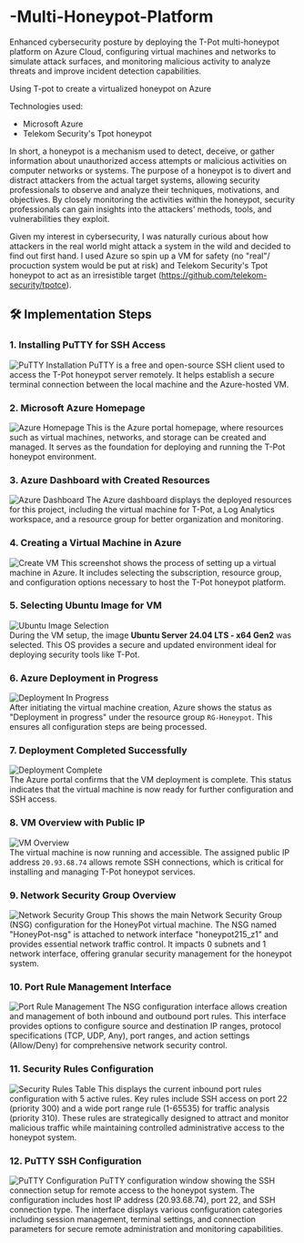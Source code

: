 # -Multi-Honeypot-Platform
Enhanced cybersecurity posture by deploying the T-Pot multi-honeypot platform on Azure Cloud, configuring virtual machines and networks to simulate attack surfaces, and monitoring malicious activity to analyze threats and improve incident detection capabilities.

Using T-pot to create a virtualized honeypot on Azure

Technologies used:
- Microsoft Azure
- Telekom Security's Tpot honeypot

In short, a honeypot is a mechanism used to detect, deceive, or gather information about unauthorized access attempts or malicious activities on computer networks or systems. 
The purpose of a honeypot is to divert and distract attackers from the actual target systems, allowing security professionals to observe and analyze their techniques, motivations, and objectives. By closely monitoring the activities within the honeypot, security professionals can gain insights into the attackers' methods, tools, and vulnerabilities they exploit.

Given my interest in cybersecurity, I was naturally curious about how attackers in the real world might attack a system in the wild and decided to find out first hand. I used Azure so spin up a VM for safety (no "real"/ procuction system would be put at risk) and Telekom Security's Tpot honeypot to act as an irresistible  target (https://github.com/telekom-security/tpotce). 

 ## 🛠️ Implementation Steps

### 1. Installing PuTTY for SSH Access
![PuTTY Installation](https://github.com/rakshitbhari/-Multi-Honeypot-Platform/blob/4d9c36f8c7f09a63b0e34f9dcb7314e166b20290/Images/1.png)
PuTTY is a free and open-source SSH client used to access the T-Pot honeypot server remotely. It helps establish a secure terminal connection between the local machine and the Azure-hosted VM.

### 2. Microsoft Azure Homepage
![Azure Homepage](https://github.com/rakshitbhari/-Multi-Honeypot-Platform/blob/4d9c36f8c7f09a63b0e34f9dcb7314e166b20290/Images/2.png)
This is the Azure portal homepage, where resources such as virtual machines, networks, and storage can be created and managed. It serves as the foundation for deploying and running the T-Pot honeypot environment.

### 3. Azure Dashboard with Created Resources
![Azure Dashboard](https://github.com/rakshitbhari/-Multi-Honeypot-Platform/blob/4d9c36f8c7f09a63b0e34f9dcb7314e166b20290/Images/3.png)
The Azure dashboard displays the deployed resources for this project, including the virtual machine for T-Pot, a Log Analytics workspace, and a resource group for better organization and monitoring.

### 4. Creating a Virtual Machine in Azure
![Create VM](https://github.com/rakshitbhari/-Multi-Honeypot-Platform/blob/4d9c36f8c7f09a63b0e34f9dcb7314e166b20290/Images/4.png)
This screenshot shows the process of setting up a virtual machine in Azure. It includes selecting the subscription, resource group, and configuration options necessary to host the T-Pot honeypot platform.

### 5. Selecting Ubuntu Image for VM
![Ubuntu Image Selection](https://github.com/rakshitbhari/-Multi-Honeypot-Platform/blob/6ba5b5fa9eada639dfce855008f3860e0f9ae734/Images/5.png)  
During the VM setup, the image **Ubuntu Server 24.04 LTS - x64 Gen2** was selected. This OS provides a secure and updated environment ideal for deploying security tools like T-Pot.

### 6. Azure Deployment in Progress
![Deployment In Progress](https://github.com/rakshitbhari/-Multi-Honeypot-Platform/blob/6ba5b5fa9eada639dfce855008f3860e0f9ae734/Images/6.png)  
After initiating the virtual machine creation, Azure shows the status as "Deployment in progress" under the resource group `RG-Honeypot`. This ensures all configuration steps are being processed.

### 7. Deployment Completed Successfully
![Deployment Complete](https://github.com/rakshitbhari/-Multi-Honeypot-Platform/blob/6ba5b5fa9eada639dfce855008f3860e0f9ae734/Images/7.png)  
The Azure portal confirms that the VM deployment is complete. This status indicates that the virtual machine is now ready for further configuration and SSH access.

### 8. VM Overview with Public IP
![VM Overview](https://github.com/rakshitbhari/-Multi-Honeypot-Platform/blob/6ba5b5fa9eada639dfce855008f3860e0f9ae734/Images/8.png)  
The virtual machine is now running and accessible. The assigned public IP address `20.93.68.74` allows remote SSH connections, which is critical for installing and managing T-Pot honeypot services.

### 9. Network Security Group Overview
![Network Security Group](https://github.com/rakshitbhari/-Multi-Honeypot-Platform/blob/b344025fb1e3138f547801a799e41f407cd2948a/Images/9.png)
This shows the main Network Security Group (NSG) configuration for the HoneyPot virtual machine. The NSG named "HoneyPot-nsg" is attached to network interface "honeypot215_z1" and provides essential network traffic control. It impacts 0 subnets and 1 network interface, offering granular security management for the honeypot system.

### 10. Port Rule Management Interface
![Port Rule Management](https://github.com/rakshitbhari/-Multi-Honeypot-Platform/blob/b344025fb1e3138f547801a799e41f407cd2948a/Images/10.png)
The NSG configuration interface allows creation and management of both inbound and outbound port rules. This interface provides options to configure source and destination IP ranges, protocol specifications (TCP, UDP, Any), port ranges, and action settings (Allow/Deny) for comprehensive network security control.

### 11. Security Rules Configuration
![Security Rules Table](https://github.com/rakshitbhari/-Multi-Honeypot-Platform/blob/b344025fb1e3138f547801a799e41f407cd2948a/Images/11.png)
This displays the current inbound port rules configuration with 5 active rules. Key rules include SSH access on port 22 (priority 300) and a wide port range rule (1-65535) for traffic analysis (priority 310). These rules are strategically designed to attract and monitor malicious traffic while maintaining controlled administrative access to the honeypot system.

### 12. PuTTY SSH Configuration
![PuTTY Configuration](https://github.com/rakshitbhari/-Multi-Honeypot-Platform/blob/b344025fb1e3138f547801a799e41f407cd2948a/Images/12.png)
PuTTY configuration window showing the SSH connection setup for remote access to the honeypot system. The configuration includes host IP address (20.93.68.74), port 22, and SSH connection type. The interface displays various configuration categories including session management, terminal settings, and connection parameters for secure remote administration and monitoring capabilities.


